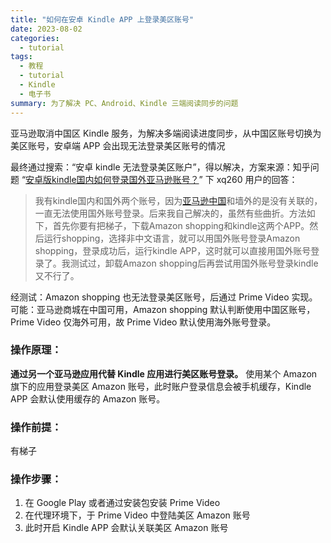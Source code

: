 ```yaml
---
title: "如何在安卓 Kindle APP 上登录美区账号"
date: 2023-08-02
categories:
  - tutorial
tags:
  - 教程
  - tutorial
  - Kindle
  - 电子书
summary: 为了解决 PC、Android、Kindle 三端阅读同步的问题
---
```

亚马逊取消中国区 Kindle 服务，为解决多端阅读进度同步，从中国区账号切换为美区账号，安卓端 APP 会出现无法登录美区账号的情况 

最终通过搜索：“安卓 kindle 无法登录美区账户”，得以解决，方案来源：知乎问题 “[安卓版kindle国内如何登录国外亚马逊账号？](https://www.zhihu.com/question/267303564)” 下 xq260 用户的回答：
>我有kindle国内和国外两个账号，因为[亚马逊中国](https://www.zhihu.com/search?q=%E4%BA%9A%E9%A9%AC%E9%80%8A%E4%B8%AD%E5%9B%BD&search_source=Entity&hybrid_search_source=Entity&hybrid_search_extra=%7B%22sourceType%22%3A%22answer%22%2C%22sourceId%22%3A387535533%7D)和墙外的是没有关联的，一直无法使用国外账号登录。后来我自己解决的，虽然有些曲折。方法如下，首先你要有把梯子，下载Amazon shopping和kindle这两个APP。然后运行shopping，选择非中文语言，就可以用国外账号登录Amazon shopping，登录成功后，运行kindle APP，这时就可以直接用国外账号登录了。我测试过，卸载Amazon shopping后再尝试用国外账号登录kindle又不行了。

经测试：Amazon shopping 也无法登录美区账号，后通过 Prime Video 实现。可能：亚马逊商城在中国可用，Amazon shopping 默认判断使用中国区账号，Prime Video 仅海外可用，故 Prime Video 默认使用海外账号登录。  
### 操作原理：
**通过另一个亚马逊应用代替 Kindle 应用进行美区账号登录。**
使用某个 Amazon 旗下的应用登录美区 Amazon 账号，此时账户登录信息会被手机缓存，Kindle APP 会默认使用缓存的 Amazon 账号。
### 操作前提：
有梯子
### 操作步骤：
1. 在 Google Play 或者通过安装包安装 Prime Video 
2. 在代理环境下，于  Prime Video 中登陆美区 Amazon 账号
3. 此时开启 Kindle APP 会默认关联美区 Amazon 账号
